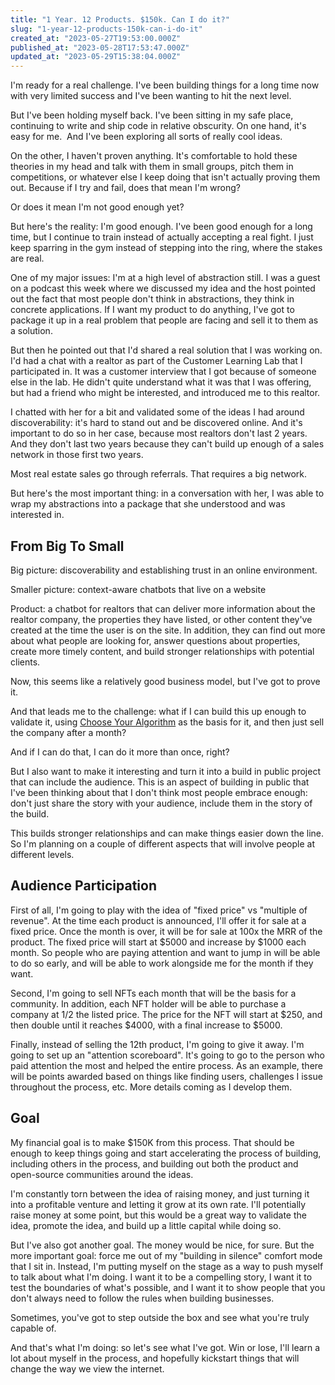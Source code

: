 ```yaml
---
title: "1 Year. 12 Products. $150k. Can I do it?"
slug: "1-year-12-products-150k-can-i-do-it"
created_at: "2023-05-27T19:53:00.000Z"
published_at: "2023-05-28T17:53:47.000Z"
updated_at: "2023-05-29T15:38:04.000Z"
---
```


<p>I'm ready for a real challenge. I've been building things for a long time now with very limited success and I've been wanting to hit the next level.</p><p>But I've been holding myself back. I've been sitting in my safe place, continuing to write and ship code in relative obscurity. On one hand, it's easy for me.  And I've been exploring all sorts of really cool ideas. </p><p>On the other, I haven't proven anything. It's comfortable to hold these theories in my head and talk with them in small groups, pitch them in competitions, or whatever else I keep doing that isn't actually proving them out. Because if I try and fail, does that mean I'm wrong? </p><p>Or does it mean I'm not good enough yet?</p><p>But here's the reality: I'm good enough. I've been good enough for a long time, but I continue to train instead of actually accepting a real fight. I just keep sparring in the gym instead of stepping into the ring, where the stakes are real.</p><p>One of my major issues: I'm at a high level of abstraction still. I was a guest on a podcast this week where we discussed my idea and the host pointed out the fact that most people don't think in abstractions, they think in concrete applications. If I want my product to do anything, I've got to package it up in a real problem that people are facing and sell it to them as a solution. </p><p>But then he pointed out that I'd shared a real solution that I was working on. I'd had a chat with a realtor as part of the Customer Learning Lab that I participated in. It was a customer interview that I got because of someone else in the lab. He didn't quite understand what it was that I was offering, but had a friend who might be interested, and introduced me to this realtor. </p><p>I chatted with her for a bit and validated some of the ideas I had around discoverability: it's hard to stand out and be discovered online. And it's important to do so in her case, because most realtors don't last 2 years. And they don't last two years because they can't build up enough of a sales network in those first two years. </p><p>Most real estate sales go through referrals. That requires a big network.</p><p>But here's the most important thing: in a conversation with her, I was able to wrap my abstractions into a package that she understood and was interested in. </p><h2 id="from-big-to-small">From Big To Small</h2><p>Big picture: discoverability and establishing trust in an online environment.</p><p>Smaller picture: context-aware chatbots that live on a website</p><p>Product: a chatbot for realtors that can deliver more information about the realtor company, the properties they have listed, or other content they've created at the time the user is on the site. In addition, they can find out more about what people are looking for, answer questions about properties, create more timely content, and build stronger relationships with potential clients.</p><p>Now, this seems like a relatively good business model, but I've got to prove it. </p><p>And that leads me to the challenge: what if I can build this up enough to validate it, using <a href="https://chooseyouralgorithm.com">Choose Your Algorithm</a> as the basis for it, and then just sell the company after a month? </p><p>And if I can do that, I can do it more than once, right?</p><p>But I also want to make it interesting and turn it into a build in public project that can include the audience. This is an aspect of building in public that I've been thinking about that I don't think most people embrace enough: don't just share the story with your audience, include them in the story of the build. </p><p>This builds stronger relationships and can make things easier down the line. So I'm planning on a couple of different aspects that will involve people at different levels.</p><h2 id="audience-participation">Audience Participation</h2><p>First of all, I'm going to play with the idea of "fixed price" vs "multiple of revenue". At the time each product is announced, I'll offer it for sale at a fixed price. Once the month is over, it will be for sale at 100x the MRR of the product. The fixed price will start at $5000 and increase by $1000 each month. So people who are paying attention and want to jump in will be able to do so early, and will be able to work alongside me for the month if they want.</p><p>Second, I'm going to sell NFTs each month that will be the basis for a community. In addition, each NFT holder will be able to purchase a company at 1/2 the listed price. The price for the NFT will start at $250, and then double until it reaches $4000, with a final increase to $5000. </p><p>Finally, instead of selling the 12th product, I'm going to give it away. I'm going to set up an "attention scoreboard". It's going to go to the person who paid attention the most and helped the entire process. As an example, there will be points awarded based on things like finding users, challenges I issue throughout the process, etc. More details coming as I develop them.</p><h2 id="goal">Goal</h2><p>My financial goal is to make $150K from this process. That should be enough to keep things going and start accelerating the process of building, including others in the process, and building out both the product and open-source communities around the ideas. </p><p>I'm constantly torn between the idea of raising money, and just turning it into a profitable venture and letting it grow at its own rate. I'll potentially raise money at some point, but this would be a great way to validate the idea, promote the idea, and build up a little capital while doing so.</p><p>But I've also got another goal. The money would be nice, for sure. But the more important goal: force me out of my "building in silence" comfort mode that I sit in. Instead, I'm putting myself on the stage as a way to push myself to talk about what I'm doing. I want it to be a compelling story, I want it to test the boundaries of what's possible, and I want it to show people that you don't always need to follow the rules when building businesses.</p><p>Sometimes, you've got to step outside the box and see what you're truly capable of.</p><p>And that's what I'm doing: so let's see what I've got. Win or lose, I'll learn a lot about myself in the process, and hopefully kickstart things that will change the way we view the internet.</p><p></p><p></p>